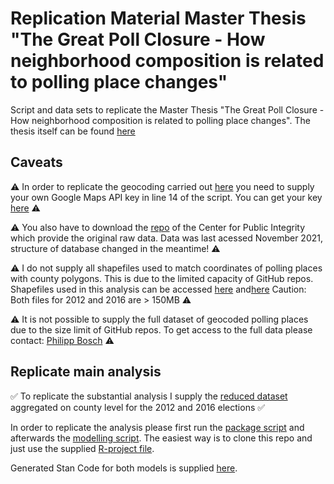 # Replication Material Master Thesis "The Great Poll Closure - How neighborhood composition is related to polling place changes"

Script and data sets to replicate the Master Thesis "The Great Poll Closure - How neighborhood composition is related to polling place changes". The thesis itself can be found [here]()

## Caveats

⚠️ In order to replicate the geocoding carried out [here](scripts/geocoding.R) you need to supply your own Google Maps API key in line 14 of the script. You can get your key [here](https://developers.google.com/maps/documentation/javascript/get-api-key) ⚠️

⚠️ You also have to download the [repo](https://github.com/PublicI/us-polling-places/tree/add-california/data) of the Center for Public Integrity which provide the original raw data. Data was last acessed November 2021, structure of database changed in the meantime! ⚠️

⚠️ I do not supply all shapefiles used to match coordinates of polling places with county polygons. This is due to the limited capacity of GitHub repos. Shapefiles used in this analysis can be accessed [here](https://www2.census.gov/geo/tiger/TIGER_DP/2012ACS/ACS_2012_5YR_COUNTY.gdb.zip) and[here](https://www2.census.gov/geo/tiger/TIGER_DP/2016ACS/ACS_2016_5YR_COUNTY.gdb.zip)
Caution: Both files for 2012 and 2016 are > 150MB ⚠️

⚠️ It is not possible to supply the full dataset of geocoded polling places due to the size limit of GitHub repos. To get access to the full data please contact: [Philipp Bosch](mailto:philipp.bosch@uni-konstanz.de) ⚠️

## Replicate main analysis

✅ To replicate the substantial analysis I supply the [reduced dataset](data/model_df/12_16.csv) aggregated on county level for the 2012 and 2016 elections ✅

In order to replicate the analysis please first run the [package script](scripts/packages.R) and afterwards the [modelling script](modelling.R). The easiest way is to clone this repo and just use the supplied [R-project file](R_project.Rproj).

Generated Stan Code for both models is supplied [here](stan).


